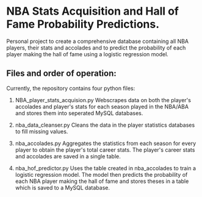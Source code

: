 # NBA Stats Acquisition and Hall of Fame Probability Predictions.
Personal project to create a comprehensive database containing all NBA players, their stats and accolades and to predict the probability of each player making the hall of fame using a logistic regression model.

## Files and order of operation:
Currently, the repository contains four python files:
1. NBA_player_stats_acquision.py
      Webscrapes data on both the player's accolades and player's stats for each season played in the NBA/ABA and stores them into seperated MySQL databases.

2. nba_data_cleanser.py
      Cleans the data in the player statistics databases to fill missing values.

3. nba_accolades.py
      Aggregates the statistics from each season for every player to obtain the player's total career stats. The player's career stats and accolades are saved in a single table.

4. nba_hof_predictor.py
      Uses the table created in nba_accolades to train a logistic regression model. The model then predicts the probability of each NBA player making the hall of fame and stores theses in a table which is saved to a MySQL database.
